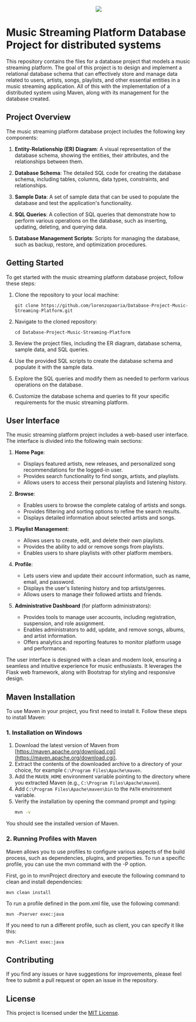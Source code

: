 <div align="center">
  <img src="[https://github.com/lorenzopaoria/Database-Project-Music-streaming-platform-for-distributed-systems/blob/782580af99781b09be5cf8dcae8d5e75fc36bc91/Photo/queryGUI.png](https://github.com/lorenzopaoria/Database-Project-Music-streaming-platform-for-distributed-systems/blob/10b8f8010aa96e02f267af342b604e26e89b064e/Photo/queryGUI.png)"/>
</div>

# Music Streaming Platform Database Project for distributed systems

This repository contains the files for a database project that models a music streaming platform. The goal of this project is to design and implement a relational database schema that can effectively store and manage data related to users, artists, songs, playlists, and other essential entities in a music streaming application. All of this with the implementation of a distributed system using Maven, along with its management for the database created.

## Project Overview

The music streaming platform database project includes the following key components:

1. **Entity-Relationship (ER) Diagram**: A visual representation of the database schema, showing the entities, their attributes, and the relationships between them.

2. **Database Schema**: The detailed SQL code for creating the database schema, including tables, columns, data types, constraints, and relationships.

3. **Sample Data**: A set of sample data that can be used to populate the database and test the application's functionality.

4. **SQL Queries**: A collection of SQL queries that demonstrate how to perform various operations on the database, such as inserting, updating, deleting, and querying data.

5. **Database Management Scripts**: Scripts for managing the database, such as backup, restore, and optimization procedures.

## Getting Started

To get started with the music streaming platform database project, follow these steps:

1. Clone the repository to your local machine:

   ```
   git clone https://github.com/lorenzopaoria/Database-Project-Music-Streaming-Platform.git
   ```

2. Navigate to the cloned repository:

   ```
   cd Database-Project-Music-Streaming-Platform
   ```

3. Review the project files, including the ER diagram, database schema, sample data, and SQL queries.

4. Use the provided SQL scripts to create the database schema and populate it with the sample data.

5. Explore the SQL queries and modify them as needed to perform various operations on the database.

6. Customize the database schema and queries to fit your specific requirements for the music streaming platform.

## User Interface

The music streaming platform project includes a web-based user interface. The interface is divided into the following main sections:

1. **Home Page**:
   - Displays featured artists, new releases, and personalized song recommendations for the logged-in user.
   - Provides search functionality to find songs, artists, and playlists.
   - Allows users to access their personal playlists and listening history.

2. **Browse**:
   - Enables users to browse the complete catalog of artists and songs.
   - Provides filtering and sorting options to refine the search results.
   - Displays detailed information about selected artists and songs.

3. **Playlist Management**:
   - Allows users to create, edit, and delete their own playlists.
   - Provides the ability to add or remove songs from playlists.
   - Enables users to share playlists with other platform members.

4. **Profile**:
   - Lets users view and update their account information, such as name, email, and password.
   - Displays the user's listening history and top artists/genres.
   - Allows users to manage their followed artists and friends.

5. **Administrative Dashboard** (for platform administrators):
   - Provides tools to manage user accounts, including registration, suspension, and role assignment.
   - Enables administrators to add, update, and remove songs, albums, and artist information.
   - Offers analytics and reporting features to monitor platform usage and performance.

The user interface is designed with a clean and modern look, ensuring a seamless and intuitive experience for music enthusiasts. It leverages the Flask web framework, along with Bootstrap for styling and responsive design.

## Maven Installation

To use Maven in your project, you first need to install it. Follow these steps to install Maven:

### 1. Installation on Windows

1. Download the latest version of Maven from [https://maven.apache.org/download.cgi](https://maven.apache.org/download.cgi).
2. Extract the contents of the downloaded archive to a directory of your choice, for example `C:\Program Files\Apache\maven`.
3. Add the `MAVEN_HOME` environment variable pointing to the directory where you extracted Maven (e.g., `C:\Program Files\Apache\maven`).
4. Add `C:\Program Files\Apache\maven\bin` to the `PATH` environment variable.
5. Verify the installation by opening the command prompt and typing:
   ```bash
   mvn -v

You should see the installed version of Maven.

### 2. Running Profiles with Maven

Maven allows you to use profiles to configure various aspects of the build process, such as dependencies, plugins, and properties. To run a specific profile, you can use the mvn command with the -P option. 

First, go in to mvnProject directory and execute the following command to clean and install dependencies:
```
mvn clean install
   ```
To run a profile defined in the pom.xml file, use the following command:
 ```
 mvn -Pserver exec:java
   ```
If you need to run a different profile, such as client, you can specify it like this:

 ```
 mvn -Pclient exec:java
   ```

## Contributing

If you find any issues or have suggestions for improvements, please feel free to submit a pull request or open an issue in the repository.

## License

This project is licensed under the [MIT License](LICENSE).

